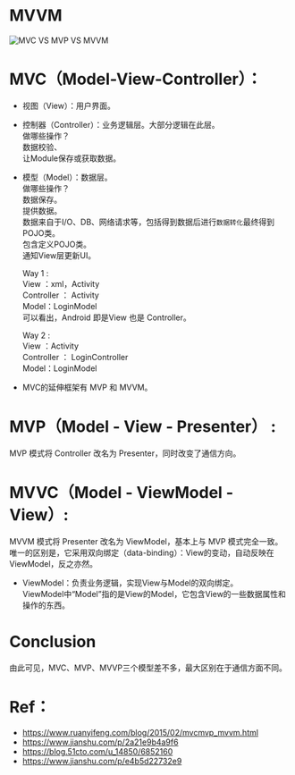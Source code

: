 # MVVM

![MVC VS MVP VS MVVM](https://s2.51cto.com/images/blog/202308/22172305_64e47e79364be13990.jpg)

# MVC（Model-View-Controller）：
- 视图（View）：用户界面。  
- 控制器（Controller）：业务逻辑层。大部分逻辑在此层。    
做哪些操作？  
数据校验、      
让Module保存或获取数据。    
- 模型（Model）：数据层。    
做哪些操作？  
数据保存。      
提供数据。  
数据来自于I/O、DB、网络请求等，包括得到数据后进行`数据转化`最终得到POJO类。          
包含定义POJO类。     
通知View层更新UI。    


    Way 1 :  
    View ：xml，Activity  
    Controller ： Activity  
    Model：LoginModel  
    可以看出，Android 即是View 也是 Controller。  

    Way 2 :  
    View ：Activity    
    Controller ： LoginController    
    Model：LoginModel    

- MVC的延伸框架有 MVP 和 MVVM。

# MVP（Model - View - Presenter） :
MVP 模式将 Controller 改名为 Presenter，同时改变了通信方向。  

# MVVC（Model - ViewModel - View）:  
MVVM 模式将 Presenter 改名为 ViewModel，基本上与 MVP 模式完全一致。  
唯一的区别是，它采用双向绑定（data-binding）：View的变动，自动反映在 ViewModel，反之亦然。

- ViewModel：负责业务逻辑，实现View与Model的双向绑定。        
ViewModel中“Model”指的是View的Model，它包含View的一些数据属性和操作的东西。

# Conclusion  
由此可见，MVC、MVP、MVVP三个模型差不多，最大区别在于通信方面不同。

# Ref：
- https://www.ruanyifeng.com/blog/2015/02/mvcmvp_mvvm.html
- https://www.jianshu.com/p/2a21e9b4a9f6
- https://blog.51cto.com/u_14850/6852160
- https://www.jianshu.com/p/e4b5d22732e9